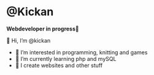 # @Kickan

**Webdeveloper in progress**:battery:

👋 Hi, I’m @kickan
- 👀 I’m interested in programming, knitting and games
- 🌱 I’m currently learning php and mySQL
- 💞️ I create websites and other stuff

<!---
kickan/kickan is a ✨ special ✨ repository because its `README.md` (this file) appears on your GitHub profile.
You can click the Preview link to take a look at your changes.
--->
